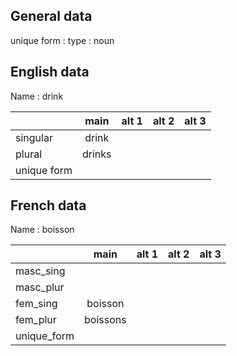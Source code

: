 ## General data

unique form :
type : noun

## English data

Name : drink

|             |  main  | alt 1 | alt 2 | alt 3 |
| :---------- | :----: | :---: | :---: | ----- |
| singular    | drink  |       |       |       |
| plural      | drinks |       |       |       |
| unique form |        |       |       |       |

## French data

Name : boisson

|             |   main   | alt 1 | alt 2 | alt 3 |
| :---------- | :------: | :---: | :---: | :---: |
| masc_sing   |          |       |       |       |
| masc_plur   |          |       |       |       |
| fem_sing    | boisson  |       |       |       |
| fem_plur    | boissons |       |       |       |
| unique_form |          |       |       |       |


